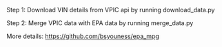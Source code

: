 Step 1: Download VIN details from VPIC api by running download_data.py

Step 2: Merge VPIC data with EPA data by running merge_data.py


More details: https://github.com/bsyouness/epa_mpg

